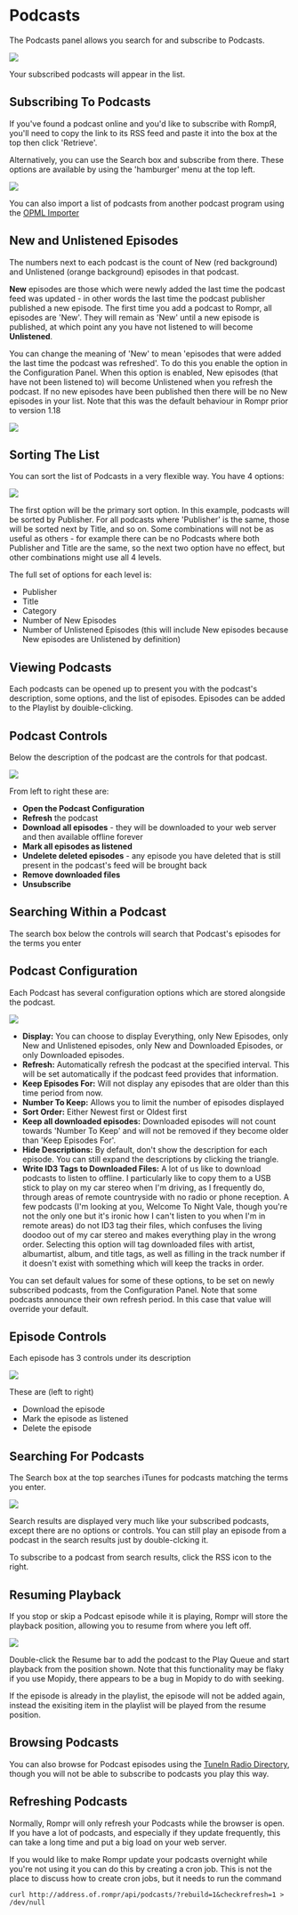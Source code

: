 # Podcasts

The Podcasts panel allows you search for and subscribe to Podcasts.

![](images/podcasts1.png)

Your subscribed podcasts will appear in the list.

## Subscribing To Podcasts

If you've found a podcast online and you'd like to subscribe with RompЯ, you'll need to copy the link to its RSS feed and paste it into the box at the top then click 'Retrieve'.

Alternatively, you can use the Search box and subscribe from there. These options are available by using the 'hamburger' menu at the top left.

![](images/podcasts5.png)

You can also import a list of podcasts from another podcast program using the [OPML Importer](/RompR/OPML-Importer)

## New and Unlistened Episodes

The numbers next to each podcast is the count of New (red background) and Unlistened (orange background) episodes in that podcast.

**New** episodes are those which were newly added the last time the podcast feed was updated - in other words the last time the podcast publisher published a new episode.  The first time you add a podcast to Rompr, all episodes are 'New'. They will remain as 'New' until a new episode is published, at which point any you have not listened to will become **Unlistened**.

You can change the meaning of 'New' to mean 'episodes that were added the last time the podcast was refreshed'. To do this you enable the option in the Configuration Panel. When this option is enabled, New episodes (that have not been listened to) will become Unlistened when you refresh the podcast. If no new episodes have been published then there will be no New episodes in your list. Note that this was the default behaviour in Rompr prior to version 1.18

![](images/podcast6.png)

## Sorting The List

You can sort the list of Podcasts in a very flexible way. You have 4 options:

![](images/podcastsort.png)

The first option will be the primary sort option. In this example, podcasts will be sorted by Publisher. For all podcasts where 'Publisher' is the same, those will be sorted next by Title, and so on. Some combinations will not be as useful as others - for example there can be no Podcasts where both Publisher and Title are the same, so the next two option have no effect, but other combinations might use all 4 levels.

The full set of options for each level is:

* Publisher
* Title
* Category
* Number of New Episodes
* Number of Unlistened Episodes (this will include New episodes because New episodes are Unlistened by definition)

## Viewing Podcasts

Each podcasts can be opened up to present you with the podcast's description, some options, and the list of episodes. Episodes can be added to the Playlist by douible-clicking.

## Podcast Controls

Below the description of the podcast are the controls for that podcast.

![](images/podcastcontrols.png)

From left to right these are:
* **Open the Podcast Configuration**
* **Refresh** the podcast
* **Download all episodes** - they will be downloaded to your web server and then available offline forever
* **Mark all episodes as listened**
* **Undelete deleted episodes** - any episode you have deleted that is still present in the podcast's feed will be brought back
* **Remove downloaded files**
* **Unsubscribe**

## Searching Within a Podcast

The search box below the controls will search that Podcast's episodes for the terms you enter

## Podcast Configuration

Each Podcast has several configuration options which are stored alongside the podcast.

![](images/podcasts6.png)

* **Display:** You can choose to display Everything, only New Episodes, only New and Unlistened episodes, only New and Downloaded Episodes, or only Downloaded episodes.
* **Refresh:** Automatically refresh the podcast at the specified interval. This will be set automatically if the podcast feed provides that information.
* **Keep Episodes For:** Will not display any episodes that are older than this time period from now.
* **Number To Keep:** Allows you to limit the number of episodes displayed
* **Sort Order:** Either Newest first or Oldest first
* **Keep all downloaded episodes:** Downloaded episodes will not count towards 'Number To Keep' and will not be removed if they become older than 'Keep Episodes For'.
* **Hide Descriptions:** By default, don't show the description for each episode. You can still expand the descriptions by clicking the triangle.
* **Write ID3 Tags to Downloaded Files:** A lot of us like to download podcasts to listen to offline. I particularly like to copy them to a USB stick to play on my car stereo when I'm driving, as I frequently do, through areas of remote countryside with no radio or phone reception. A few podcasts (I'm looking at you, Welcome To Night Vale, though you're not the only one but it's ironic how I can't listen to you when I'm in remote areas) do not ID3 tag their files, which confuses the living doodoo out of my car stereo and makes everything play in the wrong order. Selecting this option will tag downloaded files with artist, albumartist, album, and title tags, as well as filling in the track number if it doesn't exist with something which will keep the tracks in order.

You can set default values for some of these options, to be set on newly subscribed podcasts, from the Configuration Panel. Note that some podcasts announce their own refresh period. In this case that value will override your default.

## Episode Controls

Each episode has 3 controls under its description

![](images/podcasts3.png)

These are (left to right)
* Download the episode
* Mark the episode as listened
* Delete the episode

## Searching For Podcasts

The Search box at the top searches iTunes for podcasts matching the terms you enter.

![](images/podcasts4.png)

Search results are displayed very much like your subscribed podcasts, except there are no options or controls. You can still play an episode from a podcast in the search results just by double-clcking it.

To subscribe to a podcast from search results, click the RSS icon to the right.

## Resuming Playback

If you stop or skip a Podcast episode while it is playing, Rompr will store the playback position, allowing you to resume from where you left off.

![](images/podresume.png)

Double-click the Resume bar to add the podcast to the Play Queue and start playback from the position shown. Note that this functionality may be flaky if you use Mopidy, there appears to be a bug in Mopidy to do with seeking.

If the episode is already in the playlist, the episode will not be added again, instead the exisiting item in the playlist will be played from the resume position.

## Browsing Podcasts

You can also browse for Podcast episodes using the [TuneIn Radio Directory](/RompR/Internet-Radio), though you will not be able to subscribe to podcasts you play this way.

## Refreshing Podcasts

Normally, Rompr will only refresh your Podcasts while the browser is open. If you have a lot of podcasts, and especially if they update frequently, this can take a long time and put a big load on your web server.

If you would like to make Rompr update your podcasts overnight while you're not using it you can do this by creating a cron job. This is not the place to discuss how to create cron jobs, but it needs to run the command

    curl http://address.of.rompr/api/podcasts/?rebuild=1&checkrefresh=1 > /dev/null


